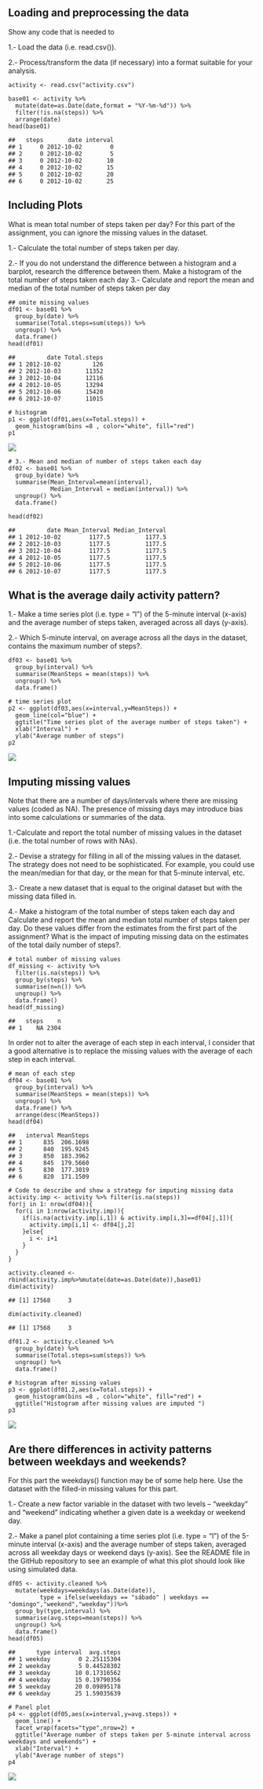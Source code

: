 Loading and preprocessing the data
----------------------------------

Show any code that is needed to

1.- Load the data (i.e. read.csv()).

2.- Process/transform the data (if necessary) into a format suitable for
your analysis.

    activity <- read.csv("activity.csv")

    base01 <- activity %>%
      mutate(date=as.Date(date,format = "%Y-%m-%d")) %>%
      filter(!is.na(steps)) %>%
      arrange(date)
    head(base01)

    ##   steps       date interval
    ## 1     0 2012-10-02        0
    ## 2     0 2012-10-02        5
    ## 3     0 2012-10-02       10
    ## 4     0 2012-10-02       15
    ## 5     0 2012-10-02       20
    ## 6     0 2012-10-02       25

Including Plots
---------------

What is mean total number of steps taken per day? For this part of the
assignment, you can ignore the missing values in the dataset.

1.- Calculate the total number of steps taken per day.

2.- If you do not understand the difference between a histogram and a
barplot, research the difference between them. Make a histogram of the
total number of steps taken each day 3.- Calculate and report the mean
and median of the total number of steps taken per day

    ## omite missing values 
    df01 <- base01 %>%
      group_by(date) %>%
      summarise(Total.steps=sum(steps)) %>%
      ungroup() %>%
      data.frame()
    head(df01)

    ##         date Total.steps
    ## 1 2012-10-02         126
    ## 2 2012-10-03       11352
    ## 3 2012-10-04       12116
    ## 4 2012-10-05       13294
    ## 5 2012-10-06       15420
    ## 6 2012-10-07       11015

    # histogram
    p1 <- ggplot(df01,aes(x=Total.steps)) +
      geom_histogram(bins =8 , color="white", fill="red")
    p1

![](README_figs/README-unnamed-chunk-5-1.png)

    # 3.- Mean and median of number of steps taken each day
    df02 <- base01 %>% 
      group_by(date) %>%
      summarise(Mean_Interval=mean(interval),
                Median_Interval = median(interval)) %>%
      ungroup() %>%
      data.frame()
      
    head(df02)

    ##         date Mean_Interval Median_Interval
    ## 1 2012-10-02        1177.5          1177.5
    ## 2 2012-10-03        1177.5          1177.5
    ## 3 2012-10-04        1177.5          1177.5
    ## 4 2012-10-05        1177.5          1177.5
    ## 5 2012-10-06        1177.5          1177.5
    ## 6 2012-10-07        1177.5          1177.5

What is the average daily activity pattern?
-------------------------------------------

1.- Make a time series plot (i.e. type = “l”) of the 5-minute interval
(x-axis) and the average number of steps taken, averaged across all days
(y-axis).

2.- Which 5-minute interval, on average across all the days in the
dataset, contains the maximum number of steps?.

    df03 <- base01 %>%
      group_by(interval) %>%
      summarise(MeanSteps = mean(steps)) %>%
      ungroup() %>%
      data.frame()

    # time series plot
    p2 <- ggplot(df03,aes(x=interval,y=MeanSteps)) +
      geom_line(col="blue") +
      ggtitle("Time series plot of the average number of steps taken") +
      xlab("Interval") +
      ylab("Average number of steps")
    p2

![](README_figs/README-unnamed-chunk-7-1.png)

Imputing missing values
-----------------------

Note that there are a number of days/intervals where there are missing
values (coded as NA). The presence of missing days may introduce bias
into some calculations or summaries of the data.

1.-Calculate and report the total number of missing values in the
dataset (i.e. the total number of rows with NAs).

2.- Devise a strategy for filling in all of the missing values in the
dataset. The strategy does not need to be sophisticated. For example,
you could use the mean/median for that day, or the mean for that
5-minute interval, etc.

3.- Create a new dataset that is equal to the original dataset but with
the missing data filled in.

4.- Make a histogram of the total number of steps taken each day and
Calculate and report the mean and median total number of steps taken per
day. Do these values differ from the estimates from the first part of
the assignment? What is the impact of imputing missing data on the
estimates of the total daily number of steps?.

    # total number of missing values
    df_missing <- activity %>%
      filter(is.na(steps)) %>%
      group_by(steps) %>%
      summarise(n=n()) %>%
      ungroup() %>%
      data.frame()
    head(df_missing)

    ##   steps    n
    ## 1    NA 2304

In order not to alter the average of each step in each interval, I
consider that a good alternative is to replace the missing values with
the average of each step in each interval.

    # mean of each step
    df04 <- base01 %>%
      group_by(interval) %>%
      summarise(MeanSteps = mean(steps)) %>%
      ungroup() %>%
      data.frame() %>%
      arrange(desc(MeanSteps)) 
    head(df04)

    ##   interval MeanSteps
    ## 1      835  206.1698
    ## 2      840  195.9245
    ## 3      850  183.3962
    ## 4      845  179.5660
    ## 5      830  177.3019
    ## 6      820  171.1509

    # Code to describe and show a strategy for imputing missing data
    activity.imp <- activity %>% filter(is.na(steps))
    for(j in 1: nrow(df04)){
      for(i in 1:nrow(activity.imp)){
        if(is.na(activity.imp[i,1]) & activity.imp[i,3]==df04[j,1]){
          activity.imp[i,1] <- df04[j,2]
        }else{
          i <- i+1
        }
      }
    }

    activity.cleaned <- rbind(activity.imp%>%mutate(date=as.Date(date)),base01)
    dim(activity)

    ## [1] 17568     3

    dim(activity.cleaned)

    ## [1] 17568     3

    df01.2 <- activity.cleaned %>%
      group_by(date) %>%
      summarise(Total.steps=sum(steps)) %>%
      ungroup() %>%
      data.frame()

    # histogram after missing values
    p3 <- ggplot(df01.2,aes(x=Total.steps)) +
      geom_histogram(bins =8 , color="white", fill="red") +
      ggtitle("Histogram after missing values are imputed ")
    p3

![](README_figs/README-unnamed-chunk-11-1.png)

Are there differences in activity patterns between weekdays and weekends?
-------------------------------------------------------------------------

For this part the weekdays() function may be of some help here. Use the
dataset with the filled-in missing values for this part.

1.- Create a new factor variable in the dataset with two levels –
“weekday” and “weekend” indicating whether a given date is a weekday or
weekend day.

2.- Make a panel plot containing a time series plot (i.e. type = “l”) of
the 5-minute interval (x-axis) and the average number of steps taken,
averaged across all weekday days or weekend days (y-axis). See the
README file in the GitHub repository to see an example of what this plot
should look like using simulated data.

    df05 <- activity.cleaned %>%
      mutate(weekdays=weekdays(as.Date(date)),
             type = ifelse(weekdays == "sábado" | weekdays == "domingo","weekend","weekday"))%>%
      group_by(type,interval) %>%
      summarise(avg.steps=mean(steps)) %>%
      ungroup() %>%
      data.frame()
    head(df05)

    ##      type interval  avg.steps
    ## 1 weekday        0 2.25115304
    ## 2 weekday        5 0.44528302
    ## 3 weekday       10 0.17316562
    ## 4 weekday       15 0.19790356
    ## 5 weekday       20 0.09895178
    ## 6 weekday       25 1.59035639

    # Panel plot
    p4 <- ggplot(df05,aes(x=interval,y=avg.steps)) +
      geom_line() +
      facet_wrap(facets="type",nrow=2) +
      ggtitle("Average number of steps taken per 5-minute interval across weekdays and weekends") +
      xlab("Interval") +
      ylab("Average number of steps")
    p4

![](README_figs/README-unnamed-chunk-13-1.png)
